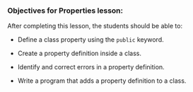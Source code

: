 ### Objectives for Properties lesson:

After completing this lesson, the students should be able to:

 - Define a class property using the `public` keyword.
 
 - Create a property definition inside a class.

 - Identify and correct errors in a property definition.

 - Write a program that adds a property definition to a class.
